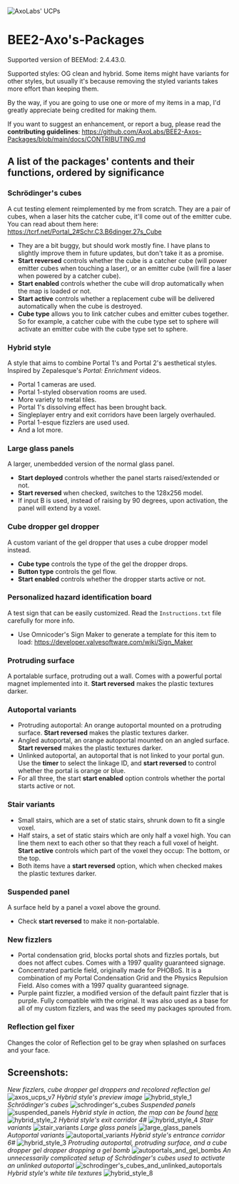 ![AxoLabs' UCPs](https://user-images.githubusercontent.com/125143965/220545356-dc6fc292-efe7-4334-b8f5-97226796dd05.png)
# BEE2-Axo's-Packages
Supported version of BEEMod: 2.4.43.0.

Supported styles: OG clean and hybrid. Some items might have variants for other styles, but usually it's because removing the styled variants takes more effort than keeping them.

By the way, if you are going to use one or more of my items in a map, I'd greatly appreciate being credited for making them.

If you want to suggest an enhancement, or report a bug, please read the **contributing guidelines**: https://github.com/AxoLabs/BEE2-Axos-Packages/blob/main/docs/CONTRIBUTING.md

## A list of the packages' contents and their functions, ordered by significance
### Schrödinger's cubes
A cut testing element reimplemented by me from scratch. They are a pair of cubes, when a laser hits the catcher cube, it'll come out of the emitter cube. You can read about them here: https://tcrf.net/Portal_2#Schr.C3.B6dinger.27s_Cube
- They are a bit buggy, but should work mostly fine. I have plans to slightly improve them in future updates, but don't take it as a promise.
- **Start reversed** controls whether the cube is a catcher cube (will power emitter cubes when touching a laser), or an emitter cube (will fire a laser when powered by a catcher cube).
- **Start enabled** controls whether the cube will drop automatically when the map is loaded or not.
- **Start active** controls whether a replacement cube will be delivered automatically when the cube is destroyed.
- **Cube type** allows you to link catcher cubes and emitter cubes together. So for example, a catcher cube with the cube type set to sphere will activate an emitter cube with the cube type set to sphere.
### Hybrid style
A style that aims to combine Portal 1's and Portal 2's aesthetical styles. Inspired by Zepalesque's *Portal: Enrichment* videos.
- Portal 1 cameras are used.
- Portal 1-styled observation rooms are used.
- More variety to metal tiles.
- Portal 1's dissolving effect has been brought back.
- Singleplayer entry and exit corridors have been largely overhauled.
- Portal 1-esque fizzlers are used used.
- And a lot more.
### Large glass panels
A larger, unembedded version of the normal glass panel.
- **Start deployed** controls whether the panel starts raised/extended or not.
- **Start reversed** when checked, switches to the 128x256 model.
- If input B is used, instead of raising by 90 degrees, upon activation, the panel will extend by a voxel.
### Cube dropper gel dropper
A custom variant of the gel dropper that uses a cube dropper model instead.
- **Cube type** controls the type of the gel the dropper drops.
- **Button type** controls the gel flow.
- **Start enabled** controls whether the dropper starts active or not.
### Personalized hazard identification board
A test sign that can be easily customized. Read the `Instructions.txt` file carefully for more info.
- Use Omnicoder's Sign Maker to generate a template for this item to load: https://developer.valvesoftware.com/wiki/Sign_Maker
### Protruding surface
A portalable surface, protruding out a wall. Comes with a powerful portal magnet implemented into it. **Start reversed** makes the plastic textures darker.
### Autoportal variants
- Protruding autoportal: An orange autoportal mounted on a protruding surface. **Start reversed** makes the plastic textures darker.
- Angled autoportal, an orange autoportal mounted on an angled surface. **Start reversed** makes the plastic textures darker.
- Unlinked autoportal, an autoportal that is not linked to your portal gun. Use the **timer** to select the linkage ID, and **start reversed** to control whether the portal is orange or blue.
- For all three, the start **start enabled** option controls whether the portal starts active or not.
### Stair variants
- Small stairs, which are a set of static stairs, shrunk down to fit a single voxel.
- Half stairs, a set of static stairs which are only half a voxel high. You can line them next to each other so that they reach a full voxel of height. **Start active** controls which part of the voxel they occup: The bottom, or the top.
- Both items have a **start reversed** option, which when checked makes the plastic textures darker.
### Suspended panel
A surface held by a panel a voxel above the ground.
- Check **start reversed** to make it non-portalable.
### New fizzlers
- Portal condensation grid, blocks portal shots and fizzles portals, but does not affect cubes. Comes with a 1997 quality guaranteed signage.
- Concentrated particle field, originally made for PHOBoS. It is a combination of my Portal Condensation Grid and the Physics Repulsion Field. Also comes with a 1997 quality guaranteed signage.
- Purple paint fizzler, a modified version of the default paint fizzler that is purple. Fully compatible with the original. It was also used as a base for all of my custom fizzlers, and was the seed my packages sprouted from.
### Reflection gel fixer
Changes the color of Reflection gel to be gray when splashed on surfaces and your face.

## Screenshots:
*New fizzlers, cube dropper gel droppers and recolored reflection gel*
![axos_ucps_v7](https://user-images.githubusercontent.com/125143965/235433603-a9cf4417-7918-4150-9b5f-051495929abf.png)
*Hybrid style's preview image*
![hybrid_style_1](https://user-images.githubusercontent.com/125143965/235435706-d7532228-1b74-4292-944e-67f6d10d2f16.png)
*Schrödinger's cubes*
![schrodinger's_cubes](https://user-images.githubusercontent.com/125143965/235433342-4fff0be9-8e95-4355-9c35-562f04444b30.png)
*Suspended panels*
![suspended_panels](https://user-images.githubusercontent.com/125143965/235435765-9598e6a9-588e-4260-8a25-b1b29f8b33d4.png)
*Hybrid style in action, the map can be found [here](https://steamcommunity.com/sharedfiles/filedetails/?id=2961094236)*
![hybrid_style_2](https://user-images.githubusercontent.com/125143965/235436555-d9f7ef68-f394-46f6-b2d9-48bb184c639d.png)
*Hybrid style's exit corridor 4#*
![hybrid_style_4](https://user-images.githubusercontent.com/125143965/235436348-02d82d12-6b9f-4592-8985-22dfd66d75bf.png)
*Stair variants*
![stair_variants](https://user-images.githubusercontent.com/125143965/235435948-5cadf695-c126-4ea1-a83b-29da3c0acefa.png)
*Large glass panels*
![large_glass_panels](https://user-images.githubusercontent.com/125143965/235834993-7876ae42-6ba3-4040-83c6-bc95a9bccd55.png)
*Autoportal variants*
![autoportal_variants](https://user-images.githubusercontent.com/125143965/235436062-9aa1d682-ba51-44af-886d-fd0b39df4935.png)
*Hybrid style's entrance corridor 6#*
![hybrid_style_3](https://user-images.githubusercontent.com/125143965/235433086-73aefefa-2c79-47df-b3f7-7f2defad46aa.png)
*Protruding autoportal, protruding surface, and a cube dropper gel dropper dropping a gel bomb*
![autoportals_and_gel_bombs](https://user-images.githubusercontent.com/125143965/235436211-0b3e0a82-2925-4031-aaf1-f0b87309592d.png)
*An unnecessarily complicated setup of Schrödinger's cubes used to activate an unlinked autoportal*
![schrodinger's_cubes_and_unlinked_autoportals](https://user-images.githubusercontent.com/125143965/235436489-838b4939-b813-49e8-bead-19f03c710845.png)
*Hybrid style's white tile textures*
![hybrid_style_8](https://user-images.githubusercontent.com/125143965/235835074-b24ca977-4d24-4536-8d46-8bfa76fe36e0.png)
